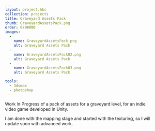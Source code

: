 ```yaml
---
layout: project.hbs
collection: projects
title: Graveyard Assets Pack
thumb: GraveyardAssetsPack.png
order: 0798000
images:
  -
    name: GraveyardAssetsPack.png
    alt: Graveyard Assets Pack
  -
    name: GraveyardAssetsPack02.png
    alt: Graveyard Assets Pack
  -
    name: GraveyardAssetsPack03.png
    alt: Graveyard Assets Pack

tools:
  - 3dsmax
  - photoshop
---
```


Work In Progress of a pack of assets for a graveyard level, for an indie
video game developed in Unity.

I am done with the mapping stage and started with the texturing, so I will update soon with advanced work.
